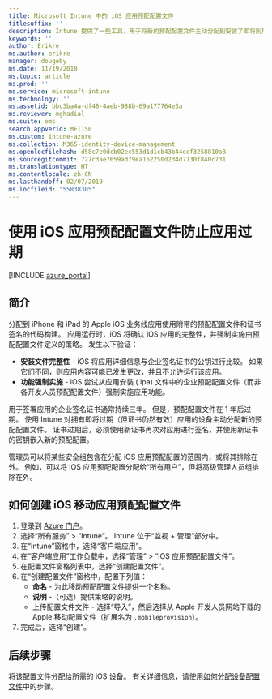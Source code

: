 ```yaml
---
title: Microsoft Intune 中的 iOS 应用预配配置文件
titlesuffix: ''
description: Intune 提供了一些工具，用于将新的预配配置文件主动分配到安装了即将到期应用的设备。
keywords: ''
author: Erikre
ms.author: erikre
manager: dougeby
ms.date: 11/19/2018
ms.topic: article
ms.prod: ''
ms.service: microsoft-intune
ms.technology: ''
ms.assetid: bbc3ba4a-df48-4aeb-988b-69a177764e3a
ms.reviewer: mghadial
ms.suite: ems
search.appverid: MET150
ms.custom: intune-azure
ms.collection: M365-identity-device-management
ms.openlocfilehash: d58c7e0dcb02ec553d1d1cb43b44ecf3258810a8
ms.sourcegitcommit: 727c3ae7659ad79ea162250d234d7730f840c731
ms.translationtype: HT
ms.contentlocale: zh-CN
ms.lasthandoff: 02/07/2019
ms.locfileid: "55838305"
---
```

# <a name="use-ios-app-provisioning-profiles-to-prevent-your-apps-from-expiring"></a>使用 iOS 应用预配配置文件防止应用过期

[!INCLUDE [azure_portal](./includes/azure_portal.md)]

## <a name="introduction"></a>简介

分配到 iPhone 和 iPad 的 Apple iOS 业务线应用使用附带的预配配置文件和证书签名的代码构建。 应用运行时，iOS 将确认 iOS 应用的完整性，并强制实施由预配配置文件定义的策略。 发生以下验证：

- **安装文件完整性** - iOS 将应用详细信息与企业签名证书的公钥进行比较。 如果它们不同，则应用内容可能已发生更改，并且不允许运行该应用。
- **功能强制实施** - iOS 尝试从应用安装 (.ipa) 文件中的企业预配配置文件（而非各开发人员预配配置文件）强制实施应用功能。


用于签署应用的企业签名证书通常持续三年。 但是，预配配置文件在 1 年后过期。 使用 Intune 对拥有即将过期（但证书仍然有效）应用的设备主动分配新的预配配置文件。
证书过期后，必须使用新证书再次对应用进行签名，并使用新证书的密钥嵌入新的预配配置。

管理员可以将某些安全组包含在分配 iOS 应用预配配置的范围内，或将其排除在外。 例如，可以将 iOS 应用预配配置分配给“所有用户”，但将高级管理人员组排除在外。

## <a name="how-to-create-an-ios-mobile-app-provisioning-profile"></a>如何创建 iOS 移动应用预配配置文件

1. 登录到 [Azure 门户](https://portal.azure.com)。
2. 选择“所有服务” > “Intune”。 Intune 位于“监视 + 管理”部分中。
3. 在“Intune”窗格中，选择“客户端应用”。
1.  在“客户端应用”工作负载中，选择“管理” > “iOS 应用预配配置文件”。
2.  在配置文件窗格列表中，选择“创建配置文件”。
3. 在“创建配置文件”窗格中，配置下列值：
    - **命名** - 为此移动预配配置文件提供一个名称。
    - **说明** -（可选）提供策略的说明。
    - 上传配置文件文件 - 选择“导入”，然后选择从 Apple 开发人员网站下载的 Apple 移动配置文件（扩展名为 `.mobileprovision`）。
4. 完成后，选择“创建”。

## <a name="next-steps"></a>后续步骤

将该配置文件分配给所需的 iOS 设备。 有关详细信息，请使用[如何分配设备配置文件](device-profile-assign.md)中的步骤。
